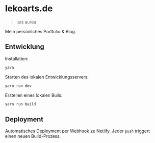 # lekoarts.de
> ars aurea

Mein persönliches Portfolio & Blog.

## Entwicklung

Installation:
```bash
yarn
```

Starten des lokalen Entwicklungsservers:
```bash
yarn run dev
```

Erstellen eines lokalen Buils:
```bash
yarn run build
```

## Deployment

Automatisches Deployment per Webhook zu Netlify. Jeder `push` triggert einen neuen Build-Prozess.